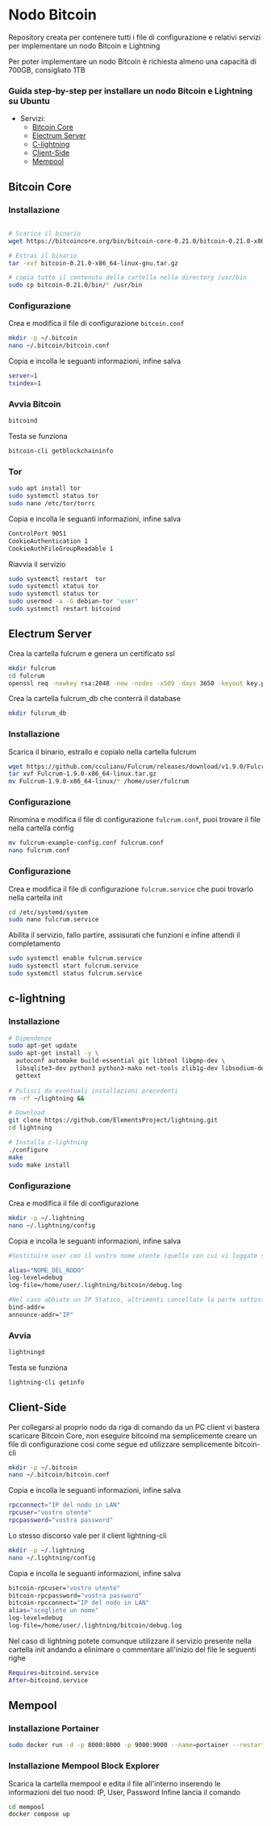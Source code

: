 # Nodo Bitcoin

Repository creata per contenere tutti i file di configurazione e relativi servizi per implementare un nodo Bitcoin e Lightning

Per poter implementare un nodo Bitcoin è richiesta almeno una capacità di 700GB, consigliato 1TB

### Guida step-by-step per installare un nodo Bitcoin e Lightning su Ubuntu
* Servizi:
  * [Bitcoin Core](#bitcoin-core)
  * [Electrum Server](#electrum-server) 
  * [C-lightning](#c-lightning)
  * [Client-Side](#client-side)
  * [Mempool](#mempool)

## Bitcoin Core

### Installazione
```bash

# Scarica il binario
wget https://bitcoincore.org/bin/bitcoin-core-0.21.0/bitcoin-0.21.0-x86_64-linux-gnu.tar.gz

# Estrai il binario
tar -xvf bitcoin-0.21.0-x86_64-linux-gnu.tar.gz

# copia tutto il contenuto della cartella nella directory /usr/bin
sudo cp bitcoin-0.21.0/bin/* /usr/bin
```
### Configurazione
Crea e modifica il file di configurazione `bitcoin.conf`

```bash
mkdir -p ~/.bitcoin
nano ~/.bitcoin/bitcoin.conf
```
Copia e incolla le seguanti informazioni, infine salva
```bash
server=1
txindex=1
```

### Avvia Bitcoin
```bash
bitcoind
```

Testa se funziona
```bash
bitcoin-cli getblockchaininfo
```
### Tor

```bash
sudo apt install tor
sudo systemctl status tor
sudo nano /etc/tor/torrc
```

Copia e incolla le seguanti informazioni, infine salva

```bash
ControlPort 9051
CookieAuthentication 1
CookieAuthFileGroupReadable 1
```
Riavvia il servizio

```bash
sudo systemctl restart  tor
sudo systemctl xtatus tor
sudo systemctl status tor
sudo usermod -a -G debian-tor 'user'
sudo systemctl restart bitcoind
```

## Electrum Server

Crea la cartella fulcrum e genera un certificato ssl

```bash
mkdir fulcrum
cd fulcrum
openssl req -newkey rsa:2048 -new -nodes -x509 -days 3650 -keyout key.pem -out cert.pem
```

Crea la cartella fulcrum_db che conterrà il database
```bash
mkdir fulcrum_db
```

### Installazione

Scarica il binario, estrailo e copialo nella cartella fulcrum
```bash
wget https://github.com/cculianu/Fulcrum/releases/download/v1.9.0/Fulcrum-1.9.0-x86_64-linux.tar.gz
tar xvf Fulcrum-1.9.0-x86_64-linux.tar.gz
mv Fulcrum-1.9.0-x86_64-linux/* /home/user/fulcrum
```

### Configurazione

Rinomina e modifica il file di configurazione `fulcrum.conf`, puoi trovare il file nella cartella config

```bash
mv fulcrum-example-config.conf fulcrum.conf
nano fulcrum.conf
```

### Configurazione
Crea e modifica il file di configurazione `fulcrum.service` che puoi trovarlo nella cartella init

```bash
cd /etc/systemd/system
sudo nano fulcrum.service
```

Abilita il servizio, fallo partire, assisurati che funzioni e infine attendi il completamento

```bash
sudo systemctl enable fulcrum.service
sudo systemctl start fulcrum.service
sudo systemctl status fulcrum.service
```

## c-lightning

### Installazione
```bash
# Dipendenze
sudo apt-get update
sudo apt-get install -y \
  autoconf automake build-essential git libtool libgmp-dev \
  libsqlite3-dev python3 python3-mako net-tools zlib1g-dev libsodium-dev \
  gettext
  
# Pulisci da eventuali installazioni precedenti
rm -rf ~/lightning &&

# Download
git clone https://github.com/ElementsProject/lightning.git
cd lightning

# Installa c-lightning
./configure
make
sudo make install
```

### Configurazione

Crea e modifica il file di configurazione

```bash
mkdir -p ~/.lightning
nano ~/.lightning/config
```
Copia e incolla le seguanti informazioni, infine salva
```bash
#Sostituire user con il vostro nome utente (quello con cui vi loggate su linux)

alias="NOME_DEL_NODO"
log-level=debug
log-file=/home/user/.lightning/bitcoin/debug.log

#Nel caso abbiate un IP Statico, altrimenti cancellate la parte sottostante
bind-addr=
announce-addr="IP"
```

### Avvia
```bash
lightningd
```

Testa se funziona
```bash
lightning-cli getinfo
```

## Client-Side

Per collegarsi al proprio nodo da riga di comando da un PC client vi bastera scaricare Bitcoin Core, non eseguire bitcoind ma semplicemente creare un file di configurazione cosi come segue ed utilizzare semplicemente bitcoin-cli

```bash
mkdir -p ~/.bitcoin
nano ~/.bitcoin/bitcoin.conf
```
Copia e incolla le seguanti informazioni, infine salva
```bash
rpcconnect="IP del nodo in LAN"
rpcuser="vostro utente"
rpcpassword="vostra password"
```

Lo stesso discorso vale per il client lightning-cli 

```bash
mkdir -p ~/.lightning
nano ~/.lightning/config
```
Copia e incolla le seguanti informazioni, infine salva
```bash
bitcoin-rpcuser="vostro utente"
bitcoin-rpcpassword="vostra password"
bitcoin-rpcconnect="IP del nodo in LAN"
alias="scegliete un nome"
log-level=debug
log-file=/home/user/.lightning/bitcoin/debug.log
```

Nel caso di lightning potete comunque utilizzare il servizio presente nella cartella init andando a elinimare o commentare all'inizio del file le seguenti righe

```bash
Requires=bitcoind.service
After=bitcoind.service
```

## Mempool

### Installazione Portainer

```bash
sudo docker run -d -p 8000:8000 -p 9000:9000 --name=portainer --restart=always -v /var/run/docker.sock:/var/run/docker.sock -v portainer_data:/data portainer/portainer-ce
```

### Installazione Mempool Block Explorer

Scarica la cartella mempool e edita il file all'interno inserendo le informazioni del tuo nood: IP, User, Password
Infine lancia il comando

```bash
cd mempool
docker compose up
```

